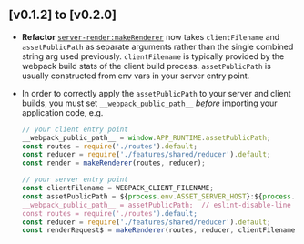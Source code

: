 ## [v0.1.2] to [v0.2.0]

- **Refactor** [`server-render:makeRenderer`](renderers/server-render.jsx#L123)
now takes `clientFilename` and `assetPublicPath` as separate arguments rather
than the single combined string arg used previously. `clientFilename`
is typically provided by the webpack build stats of the client build process.
`assetPublicPath` is usually constructed from env vars in your server entry
point.
- In order to correctly apply the `assetPublicPath` to your server and client
builds, you must set `__webpack_public_path__` _before_ importing your
application code, e.g.
  
	```js
	// your client entry point
	__webpack_public_path__ = window.APP_RUNTIME.assetPublicPath;
	const routes = require('./routes').default;
	const reducer = require('./features/shared/reducer').default;
	const render = makeRenderer(routes, reducer);

	// your server entry point
	const clientFilename = WEBPACK_CLIENT_FILENAME;
	const assetPublicPath = ${process.env.ASSET_SERVER_HOST}:${process.env.ASSET_SERVER_PORT}/`;
	__webpack_public_path__ = assetPublicPath;  // eslint-disable-line no-undef
	const routes = require('./routes').default;
	const reducer = require('./features/shared/reducer').default;
	const renderRequest$ = makeRenderer(routes, reducer, clientFilename, assetPublicPath);
	```
